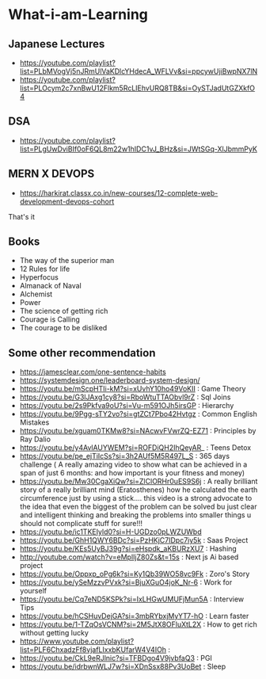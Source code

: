 
# What-i-am-Learning

## Japanese Lectures
- https://youtube.com/playlist?list=PLbMVogVj5nJRmUlVaKDlcYHdecA_WFLVv&si=ppcywUjiBwpNX7lN
- https://youtube.com/playlist?list=PLOcym2c7xnBwU12Flkm5RcLIEhvURQ8TB&si=OySTJadUtGZXkfO4

## DSA 
- https://youtube.com/playlist?list=PLgUwDviBIf0oF6QL8m22w1hIDC1vJ_BHz&si=JWtSGq-XlJbmmPyK

## MERN X DEVOPS
- https://harkirat.classx.co.in/new-courses/12-complete-web-development-devops-cohort

That's it

## Books
- The way of the superior man
- 12 Rules for life
- Hyperfocus
- Almanack of Naval
- Alchemist
- Power
- The science of getting rich
- Courage is Calling
- The courage to be disliked

## Some other recommendation 
- https://jamesclear.com/one-sentence-habits
- https://systemdesign.one/leaderboard-system-design/
- https://youtu.be/mScpHTIi-kM?si=xUvhY10ho49VoKII : Game Theory
- https://youtu.be/G3lJAxg1cy8?si=RboWtuTTAObvl9rZ : Sql Joins
- https://youtu.be/2s9Pkfva9oU?si=Vu-m591OJh5irsGP :  Hierarchy
- https://youtu.be/9Pgg-sTY2vo?si=gtZCt7Pbo42Hvtgz : Common English Mistakes
- https://youtu.be/xguam0TKMw8?si=NAcwvFVwrZQ-EZ71 : Principles by Ray Dalio
- https://youtu.be/y4AvlAUYWEM?si=ROFDiQH2IhQeyAR_ : Teens Detox
- https://youtu.be/pe_ejTiIcSs?si=3h2AUf5M5R497L_S : 365 days challenge ( A really amazing video to show what can be achieved in a span of just 6 months: and how important is your fitness and money)
- https://youtu.be/Mw30CgaXiQw?si=ZlClORHr0uES9S6j : A really brilliant story of a really brilliant mind (Eratosthenes) how he calculated the earth circumference just by using a stick.... this video is a strong advocate to the idea that even the biggest of the problem can be solved bu just clear and intelligent thinking and breaking the problems into smaller things u should not complicate stuff for sure!!!
- https://youtu.be/ic1TKEIyld0?si=H-UGDzo0pLWZUWbd
- https://youtu.be/GhH1QWY6BDc?si=PzHKjC7IDpc7iy5k : Saas Project
- https://youtu.be/KEs5UyBJ39g?si=eHspdk_aKBURzXU7 : Hashing
- http://youtube.com/watch?v=eMplIjZ80Zs&t=15s : Next js Ai based project
- https://youtu.be/Oppxp_oPg6k?si=Ky1Qb39WO58vc9Fk : Zoro's Story
- https://youtu.be/ySeMzzvPVxk?si=BjuXGuO4joK_Nr-6 : Work for yourself
- https://youtu.be/Cq7eND5KSPk?si=IxLHGwUMUFjMun5A : Interview Tips
- https://youtu.be/hCSHuvDejGA?si=3mbRYbxjMyYT7-hO : Learn faster
- https://youtu.be/1-TZqOsVCNM?si=2M5JtX8OFluXtL2X : How to get rich without getting lucky
- https://www.youtube.com/playlist?list=PLF6ChxadzFf8vjafLIxxbKUfarW4V4IOh : 
- https://youtu.be/CkL9eRJlnic?si=TFBDgo4V9jvbfaQ3 : PGI
- https://youtu.be/idrbwnWLJ7w?si=XDnSsx88Pv3UoBet : Sleep
